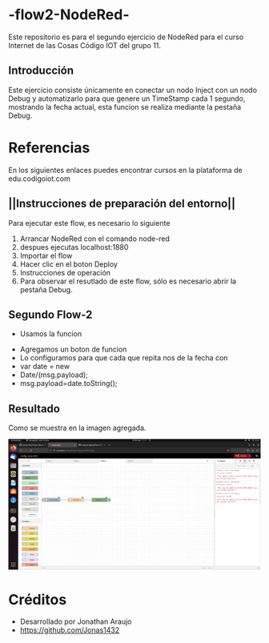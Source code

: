 # -flow2-NodeRed-

Este repositorio es para el segundo ejercicio de NodeRed para el curso Internet de las Cosas Código IOT del grupo 11.

## Introducción 

Este ejercicio consiste únicamente en conectar un nodo Inject con un nodo Debug y automatizarlo para que genere un TimeStamp cada 1 segundo, mostrando la fecha actual, esta funcion se realiza mediante la pestaña Debug.

# Referencias 

En los siguientes enlaces puedes encontrar cursos en la plataforma de edu.codigoiot.com 

## ||Instrucciones de preparación del entorno||
Para ejecutar este flow, es necesario lo siguiente

1. Arrancar NodeRed con el comando node-red 
2. despues ejecutas localhost:1880
3. Importar el flow
4. Hacer clic en el boton Deploy
5. Instrucciones de operación
6. Para observar el resutlado de este flow, sólo es necesario abrir la pestaña Debug.

## Segundo Flow-2

- Usamos la funcion 

* Agregamos un boton de funcion
* Lo configuramos para que cada que repita nos de la fecha con 
* var date = new
* Date/(msg.payload);
* msg.payload=date.toString();

## Resultado

Como se muestra en la imagen agregada.
 
![](https://github.com/Jonas1432/-flow2-NodeRed-/blob/main/Flow-2.png)

# Créditos

* Desarrollado por Jonathan Araujo
* https://github.com/Jonas1432